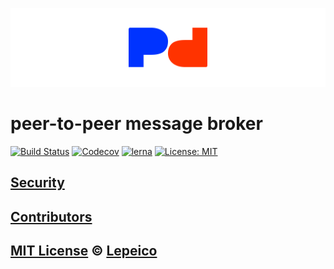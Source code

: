 ![Logo of lepeico/p2p](../assets/logo.png)

# peer-to-peer message broker

[![Build Status](https://badgen.net/github/status/lepeico/p2p/master)](https://github.com/lepeico/p2p/actions)
[![Codecov](https://badgen.net/codecov/c/github/lepeico/p2p)](https://codecov.io/gh/lepeico/p2p)
[![lerna](https://img.shields.io/badge/maintained%20with-lerna-cc00ff.svg)](https://lerna.js.org/)
[![License: MIT](https://badgen.net/badge/license/MIT/blue)](https://opensource.org/licenses/MIT)

## [Security](SECURITY.md)

## [Contributors](CONTRIBUTORS.md)

## [MIT License](../LICENSE) © [Lepeico](https://github.com/lepeico)
